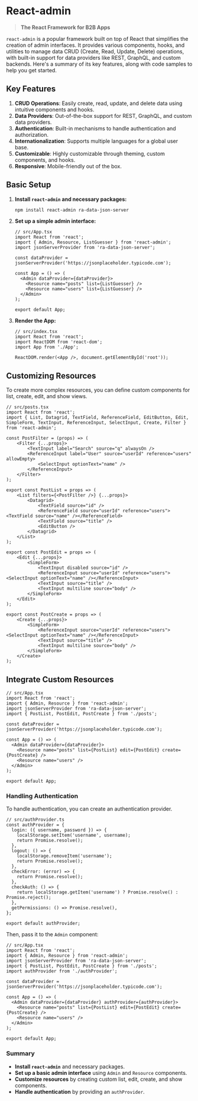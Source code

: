 # React-admin

> **The React Framework for B2B Apps**

`react-admin` is a popular framework built on top of React that simplifies the creation of admin interfaces. It provides various components, hooks, and utilities to manage data CRUD (Create, Read, Update, Delete) operations, with built-in support for data providers like REST, GraphQL, and custom backends. Here's a summary of its key features, along with code samples to help you get started.

## Key Features

1. **CRUD Operations**: Easily create, read, update, and delete data using intuitive components and hooks.
2. **Data Providers**: Out-of-the-box support for REST, GraphQL, and custom data providers.
3. **Authentication**: Built-in mechanisms to handle authentication and authorization.
4. **Internationalization**: Supports multiple languages for a global user base.
5. **Customizable**: Highly customizable through theming, custom components, and hooks.
6. **Responsive**: Mobile-friendly out of the box.

## Basic Setup

1. **Install `react-admin` and necessary packages:**

   ```bash
   npm install react-admin ra-data-json-server
   ```

2. **Set up a simple admin interface:**

   ```tsx
   // src/App.tsx
   import React from 'react';
   import { Admin, Resource, ListGuesser } from 'react-admin';
   import jsonServerProvider from 'ra-data-json-server';

   const dataProvider = jsonServerProvider('https://jsonplaceholder.typicode.com');

   const App = () => (
     <Admin dataProvider={dataProvider}>
       <Resource name="posts" list={ListGuesser} />
       <Resource name="users" list={ListGuesser} />
     </Admin>
   );

   export default App;
   ```

3. **Render the App:**

   ```tsx
   // src/index.tsx
   import React from 'react';
   import ReactDOM from 'react-dom';
   import App from './App';

   ReactDOM.render(<App />, document.getElementById('root'));
   ```

## Customizing Resources

To create more complex resources, you can define custom components for list, create, edit, and show views.

```tsx
// src/posts.tsx
import React from 'react';
import { List, Datagrid, TextField, ReferenceField, EditButton, Edit, SimpleForm, TextInput, ReferenceInput, SelectInput, Create, Filter } from 'react-admin';

const PostFilter = (props) => (
    <Filter {...props}>
        <TextInput label="Search" source="q" alwaysOn />
        <ReferenceInput label="User" source="userId" reference="users" allowEmpty>
            <SelectInput optionText="name" />
        </ReferenceInput>
    </Filter>
);

export const PostList = props => (
    <List filters={<PostFilter />} {...props}>
        <Datagrid>
            <TextField source="id" />
            <ReferenceField source="userId" reference="users"><TextField source="name" /></ReferenceField>
            <TextField source="title" />
            <EditButton />
        </Datagrid>
    </List>
);

export const PostEdit = props => (
    <Edit {...props}>
        <SimpleForm>
            <TextInput disabled source="id" />
            <ReferenceInput source="userId" reference="users"><SelectInput optionText="name" /></ReferenceInput>
            <TextInput source="title" />
            <TextInput multiline source="body" />
        </SimpleForm>
    </Edit>
);

export const PostCreate = props => (
    <Create {...props}>
        <SimpleForm>
            <ReferenceInput source="userId" reference="users"><SelectInput optionText="name" /></ReferenceInput>
            <TextInput source="title" />
            <TextInput multiline source="body" />
        </SimpleForm>
    </Create>
);
```

## Integrate Custom Resources

```tsx
// src/App.tsx
import React from 'react';
import { Admin, Resource } from 'react-admin';
import jsonServerProvider from 'ra-data-json-server';
import { PostList, PostEdit, PostCreate } from './posts';

const dataProvider = jsonServerProvider('https://jsonplaceholder.typicode.com');

const App = () => (
  <Admin dataProvider={dataProvider}>
    <Resource name="posts" list={PostList} edit={PostEdit} create={PostCreate} />
    <Resource name="users" />
  </Admin>
);

export default App;
```

### Handling Authentication

To handle authentication, you can create an authentication provider.

```tsx
// src/authProvider.ts
const authProvider = {
  login: ({ username, password }) => {
    localStorage.setItem('username', username);
    return Promise.resolve();
  },
  logout: () => {
    localStorage.removeItem('username');
    return Promise.resolve();
  },
  checkError: (error) => {
    return Promise.resolve();
  },
  checkAuth: () => {
    return localStorage.getItem('username') ? Promise.resolve() : Promise.reject();
  },
  getPermissions: () => Promise.resolve(),
};

export default authProvider;
```

Then, pass it to the `Admin` component:

```tsx
// src/App.tsx
import React from 'react';
import { Admin, Resource } from 'react-admin';
import jsonServerProvider from 'ra-data-json-server';
import { PostList, PostEdit, PostCreate } from './posts';
import authProvider from './authProvider';

const dataProvider = jsonServerProvider('https://jsonplaceholder.typicode.com');

const App = () => (
  <Admin dataProvider={dataProvider} authProvider={authProvider}>
    <Resource name="posts" list={PostList} edit={PostEdit} create={PostCreate} />
    <Resource name="users" />
  </Admin>
);

export default App;
```

### Summary

- **Install `react-admin`** and necessary packages.
- **Set up a basic admin interface** using `Admin` and `Resource` components.
- **Customize resources** by creating custom list, edit, create, and show components.
- **Handle authentication** by providing an `authProvider`.

